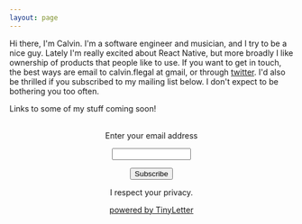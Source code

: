 ```yaml
---
layout: page
---
```

Hi there, I'm Calvin. I'm a software engineer and musician, and I try to be a nice guy. Lately I'm really excited about React Native, but more broadly I like ownership of products that people like to use. If you want to get in touch, the best ways are email to calvin.flegal at gmail,
or through [twitter](https://twitter.com/calflegal). I'd also be thrilled if you 
subscribed to my mailing list below. I don't expect to be bothering you too
often. 

Links to some of my stuff coming soon!
 <form style="padding:3px;text-align:center;" action="https://tinyletter.com/calflegal" method="post" target="popupwindow" onsubmit="window.open('https://tinyletter.com/calflegal', 'popupwindow', 'scrollbars=yes,width=800,height=600');return true"><p><label for="tlemail">Enter your email address</label></p><p><input type="text" style="width:140px" name="email" id="tlemail" /></p><input type="hidden" value="1" name="embed"/><input type="submit" value="Subscribe" /><p>I respect your privacy.</p><p><a href="https://tinyletter.com" target="_blank">powered by TinyLetter</a></p></form>
